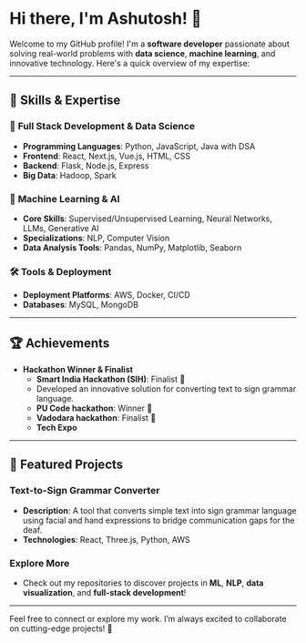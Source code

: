 # Hi there, I'm Ashutosh! 👋

Welcome to my GitHub profile! I'm a **software developer** passionate about solving real-world problems with **data science**, **machine learning**, and innovative technology. Here's a quick overview of my expertise:

---

## 🚀 Skills & Expertise

### 🌟 **Full Stack Development & Data Science**
- **Programming Languages**: Python, JavaScript, Java with DSA 
- **Frontend**: React, Next.js, Vue.js, HTML, CSS  
- **Backend**: Flask, Node.js, Express  
- **Big Data**: Hadoop, Spark  

### 🤖 **Machine Learning & AI**
- **Core Skills**: Supervised/Unsupervised Learning, Neural Networks, LLMs, Generative AI  
- **Specializations**: NLP, Computer Vision  
- **Data Analysis Tools**: Pandas, NumPy, Matplotlib, Seaborn  

### 🛠️ **Tools & Deployment**
- **Deployment Platforms**: AWS, Docker, CI/CD  
- **Databases**: MySQL, MongoDB  

---

## 🏆 Achievements

- **Hackathon Winner & Finalist**  
   - **Smart India Hackathon (SIH)**: Finalist 🏅  
   - Developed an innovative solution for converting text to sign grammar language.
   - **PU Code hackathon**: Winner 🏅
   - **Vadodara hackathon**: Finalist 🏅
   - **Tech Expo**

---

## 📂 Featured Projects

### **Text-to-Sign Grammar Converter**
- **Description**: A tool that converts simple text into sign grammar language using facial and hand expressions to bridge communication gaps for the deaf.  
- **Technologies**: React, Three.js, Python, AWS  

### **Explore More**
- Check out my repositories to discover projects in **ML**, **NLP**, **data visualization**, and **full-stack development**!  

---

Feel free to connect or explore my work. I’m always excited to collaborate on cutting-edge projects! 🚀
